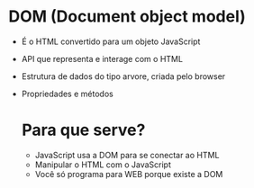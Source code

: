 # DOM (Document object model)

* É o HTML convertido para um objeto JavaScript
* API que representa e interage com o HTML
* Estrutura de dados do tipo arvore, criada pelo browser
* Propriedades e métodos


  # Para que serve?

  * JavaScript usa a DOM para se conectar ao HTML
  * Manipular o HTML com o JavaScript
  * Você só programa para WEB porque existe a DOM

